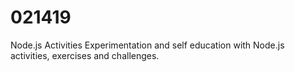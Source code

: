 # 021419
Node.js Activities
Experimentation and self education with Node.js activities, exercises and challenges.
